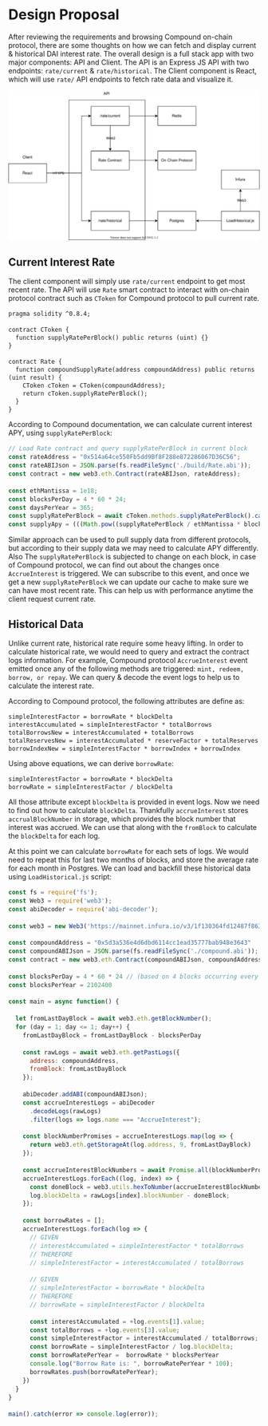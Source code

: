 # Design Proposal
After reviewing the requirements and browsing Compound on-chain protocol, there are some thoughts on how we can fetch and display current & historical DAI interest rate. The overall design is a full stack app with two major components: API and Client. The API is an Express JS API with two endpoints: `rate/current` & `rate/historical`. The Client component is React, which will use `rate/` API endpoints to fetch rate data and visualize it.

![Design](./Design.svg)

## Current Interest Rate
The client component will simply use `rate/current` endpoint to get most recent rate. The API will use `Rate` smart contract to interact with on-chain protocol contract such as `CToken` for Compound protocol to pull current rate.

```solidity
pragma solidity ^0.8.4;

contract CToken {
  function supplyRatePerBlock() public returns (uint) {}
}

contract Rate {
  function compoundSupplyRate(address compoundAddress) public returns (uint result) {
    CToken cToken = CToken(compoundAddress);
    return cToken.supplyRatePerBlock();
  }
}
```

According to Compound documentation, we can calculate current interest APY, using `supplyRatePerBlock`:

```javascript
// Load Rate contract and query supplyRatePerBlock in current block
const rateAddress = "0x514a64ce550Fb5dd9Bf8F288e872286067D36C56";
const rateABIJson = JSON.parse(fs.readFileSync('./build/Rate.abi'));
const contract = new web3.eth.Contract(rateABIJson, rateAddress);

const ethMantissa = 1e18;
const blocksPerDay = 4 * 60 * 24;
const daysPerYear = 365;
const supplyRatePerBlock = await cToken.methods.supplyRatePerBlock().call();
const supplyApy = (((Math.pow((supplyRatePerBlock / ethMantissa * blocksPerDay) + 1, daysPerYear))) - 1) * 100;
```

Similar approach can be used to pull supply data from different protocols, but according to their supply data we may need to calculate APY differently. Also The `supplyRatePerBlock` is subjected to change on each block, in case of Compound protocol, we can find out about the changes once `AccrueInterest` is triggered. We can subscribe to this event, and once we get a new `supplyRatePerBlock` we can update our cache to make sure we can have most recent rate. This can help us with performance anytime the client request current rate.

## Historical Data
Unlike current rate, historical rate require some heavy lifting. In order to calculate historical rate, we would need to query and extract the contract logs information. For example, Compound protocol `AccrueInterest` event emitted once any of the following methods are triggered: `mint, redeem, borrow, or repay`. We can query & decode the event logs to help us to calculate the interest rate.

According to Compound protocol, the following attributes are define as:
```
simpleInterestFactor = borrowRate * blockDelta
interestAccumulated = simpleInterestFactor * totalBorrows
totalBorrowsNew = interestAccumulated + totalBorrows
totalReservesNew = interestAccumulated * reserveFactor + totalReserves
borrowIndexNew = simpleInterestFactor * borrowIndex + borrowIndex
```

Using above equations, we can derive `borrowRate`:
```
simpleInterestFactor = borrowRate * blockDelta
borrowRate = simpleInterestFactor / blockDelta
```
All those attribute except `blockDelta` is provided in event logs. Now we need to find out how to calculate `blockDelta`. Thankfully `accrueInterest` stores `accrualBlockNumber` in storage, which provides the block number that interest was accrued. We can use that along with the `fromBlock` to calculate the `blockDelta` for each log.

At this point we can calculate `borrowRate` for each sets of logs. We would need to repeat this for last two months of blocks, and store the average rate for each month in Postgres. We can load and backfill these historical data using `LoadHistorical.js` script:

```javascript
const fs = require('fs');
const Web3 = require('web3');
const abiDecoder = require('abi-decoder');

const web3 = new Web3('https://mainnet.infura.io/v3/1f130364fd12487f86318286d1fefc3e');

const compoundAddress = "0x5d3a536e4d6dbd6114cc1ead35777bab948e3643"
const compoundABIJson = JSON.parse(fs.readFileSync('./compound.abi'));
const contract = new web3.eth.Contract(compoundABIJson, compoundAddress);

const blocksPerDay = 4 * 60 * 24 // (based on 4 blocks occurring every minute)
const blocksPerYear = 2102400

const main = async function() {

  let fromLastDayBlock = await web3.eth.getBlockNumber();
  for (day = 1; day <= 1; day++) {
    fromLastDayBlock = fromLastDayBlock - blocksPerDay

    const rawLogs = await web3.eth.getPastLogs({
      address: compoundAddress,
      fromBlock: fromLastDayBlock
    });

    abiDecoder.addABI(compoundABIJson);
    const accrueInterestLogs = abiDecoder
      .decodeLogs(rawLogs)
      .filter(logs => logs.name === "AccrueInterest");

    const blockNumberPromises = accrueInterestLogs.map(log => {
      return web3.eth.getStorageAt(log.address, 9, fromLastDayBlock)
    });

    const accrueInterestBlockNumbers = await Promise.all(blockNumberPromises);
    accrueInterestLogs.forEach((log, index) => {
      const doneBlock = web3.utils.hexToNumber(accrueInterestBlockNumbers[index])
      log.blockDelta = rawLogs[index].blockNumber - doneBlock;
    });

    const borrowRates = [];
    accrueInterestLogs.forEach(log => {
      // GIVEN
      // interestAccumulated = simpleInterestFactor * totalBorrows
      // THEREFORE
      // simpleInterestFactor = interestAccumulated / totalBorrows

      // GIVEN
      // simpleInterestFactor = borrowRate * blockDelta
      // THEREFORE
      // borrowRate = simpleInterestFactor / blockDelta

      const interestAccumulated = +log.events[1].value;
      const totalBorrows = +log.events[3].value;
      const simpleInterestFactor = interestAccumulated / totalBorrows;
      const borrowRate = simpleInterestFactor / log.blockDelta;
      const borrowRatePerYear =  borrowRate * blocksPerYear
      console.log("Borrow Rate is: ", borrowRatePerYear * 100);
      borrowRates.push(borrowRatePerYear);
    })
  }
}

main().catch(error => console.log(error));
```
